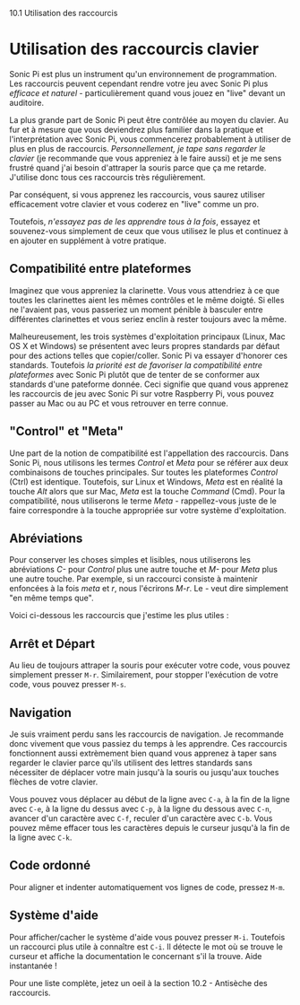 10.1 Utilisation des raccourcis

# Utilisation des raccourcis clavier

Sonic Pi est plus un instrument qu'un environnement de programmation. 
Les raccourcis peuvent cependant rendre votre jeu avec Sonic Pi plus 
*efficace et naturel* - particulièrement quand vous jouez en "live" 
devant un auditoire.

La plus grande part de Sonic Pi peut être contrôlée au moyen du clavier.
Au fur et à mesure que vous deviendrez plus familier dans la pratique et 
l'interprétation avec Sonic Pi, vous commencerez probablement à 
utiliser de plus en plus de raccourcis. *Personnellement, je tape sans 
regarder le clavier* (je recommande que vous appreniez à le faire aussi) 
et je me sens frustré quand j'ai besoin d'attraper la souris parce que 
ça me retarde. J'utilise donc tous ces raccourcis très régulièrement.

Par conséquent, si vous apprenez les raccourcis, vous saurez utiliser 
efficacement votre clavier et vous coderez en "live" comme un pro.

Toutefois, *n'essayez pas de les apprendre tous à la fois*, essayez et 
souvenez-vous simplement de ceux que vous utilisez le plus et continuez 
à en ajouter en supplément à votre pratique.

## Compatibilité entre plateformes

Imaginez que vous appreniez la clarinette. Vous vous attendriez à ce 
que toutes les clarinettes aient les mêmes contrôles et le même doigté.
Si elles ne l'avaient pas, vous passeriez un moment pénible à basculer 
entre différentes clarinettes et vous seriez enclin à rester toujours 
avec la même.

Malheureusement, les trois systèmes d'exploitation principaux (Linux, 
Mac OS X et Windows) se présentent avec leurs propres standards par 
défaut pour des actions telles que copier/coller. Sonic Pi va essayer 
d'honorer ces standards. Toutefois *la priorité est de favoriser la 
compatibilité entre plateformes* avec Sonic Pi plutôt que de tenter de 
se conformer aux standards d'une pateforme donnée. Ceci signifie que 
quand vous apprenez les raccourcis de jeu avec Sonic Pi sur votre 
Raspberry Pi, vous pouvez passer au Mac ou au PC et vous retrouver en 
terre connue.

## "Control" et "Meta"

Une part de la notion de compatibilité est l'appellation des raccourcis. 
Dans Sonic Pi, nous utilisons les termes *Control* et *Meta* pour se 
référer aux deux combinaisons de touches principales. Sur toutes les 
plateformes *Control* (Ctrl) est identique. Toutefois, sur Linux et 
Windows, *Meta* est en réalité la touche *Alt* alors que sur Mac, 
*Meta* est la touche *Command* (Cmd). Pour la compatibilité, nous utiliserons 
le terme *Meta* - rappellez-vous juste de le faire correspondre à la 
touche appropriée sur votre système d'exploitation.

## Abréviations

Pour conserver les choses simples et lisibles, nous utiliserons les 
abréviations *C-* pour *Control* plus une autre touche et *M-* pour 
*Meta* plus une autre touche. Par exemple, si un raccourci consiste à 
maintenir enfoncées à la fois *meta* et *r*, nous l'écrirons *M-r*. 
Le *-* veut dire simplement "en même temps que".

Voici ci-dessous les raccourcis que j'estime les plus utiles :

## Arrêt et Départ

Au lieu de toujours attraper la souris pour exécuter votre code, vous 
pouvez simplement presser `M-r`. Similairement, pour stopper 
l'exécution de votre code, vous pouvez presser `M-s`.


## Navigation

Je suis vraiment perdu sans les raccourcis de navigation. Je recommande 
donc vivement que vous passiez du temps à les apprendre. Ces raccourcis 
fonctionnent aussi extrèmement bien quand vous apprenez à taper sans 
regarder le clavier parce qu'ils utilisent des lettres standards sans 
nécessiter de déplacer votre main jusqu'à la souris ou jusqu'aux 
touches flèches de votre clavier.

Vous pouvez vous déplacer au début de la ligne avec `C-a`, à la fin 
de la ligne avec `C-e`, à la ligne du dessus avec `C-p`, à la ligne du 
dessous avec `C-n`, avancer d'un caractère avec `C-f`, reculer d'un 
caractère avec `C-b`. Vous pouvez même effacer tous les caractères depuis 
le curseur jusqu'à la fin de la ligne avec `C-k`.

## Code ordonné

Pour aligner et indenter automatiquement vos lignes de code, pressez `M-m`.

## Système d'aide

Pour afficher/cacher le système d'aide vous pouvez presser `M-i`. 
Toutefois un raccourci plus utile à connaître est `C-i`. Il détecte 
le mot où se trouve le curseur et affiche la documentation le 
concernant s'il la trouve. Aide instantanée ! 

Pour une liste complète, jetez un oeil à la section 10.2 - Antisèche 
des raccourcis.
